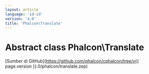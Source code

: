 ```yaml
---
layout: article
language: 'id-id'
version: '4.0'
title: 'Phalcon\Translate'
---
```

# Abstract class **Phalcon\Translate**

[Sumber di GitHub](https://github.com/phalcon/cphalcon/tree/v{{ page.version }}.0/phalcon/translate.zep)